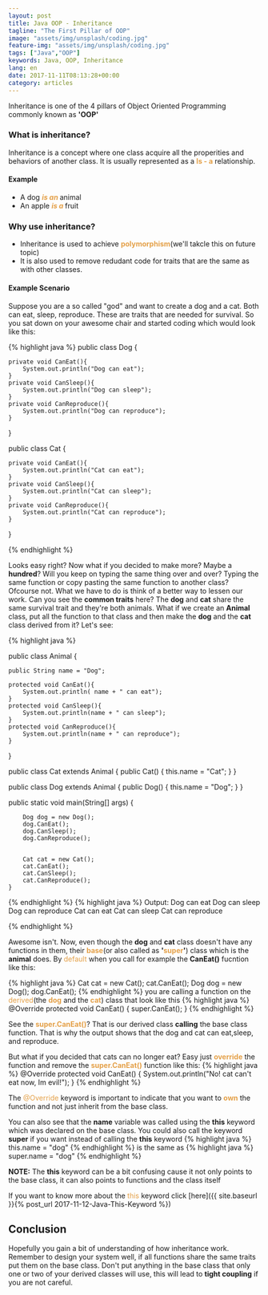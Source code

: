 ```yaml
---
layout: post
title: Java OOP - Inheritance
tagline: "The First Pillar of OOP"
image: "assets/img/unsplash/coding.jpg"
feature-img: "assets/img/unsplash/coding.jpg"
tags: ["Java","OOP"]
keywords: Java, OOP, Inheritance
lang: en
date: 2017-11-11T08:13:28+00:00
category: articles
---
```


Inheritance is one of the 4 pillars of Object Oriented Programming commonly known as **'OOP'**

### What is inheritance?
Inheritance is a concept where one class acquire all the properities and behaviors of another class.
It  is usually represented as a **<span style="color:#e4a048;">Is - a</span>** relationship.

<!--break-->

#### Example
* A dog  ***<span style="color:#e4a048;">is an </span>*** animal
* An apple ***<span style="color:#e4a048;">is a </span>*** fruit

### Why use inheritance?
* Inheritance is used to achieve **<span style="color:#e4a048;">polymorphism</span>**(we'll takcle this on future topic)
* It is also used to remove redudant code for traits that are the same as with other classes.

#### Example Scenario
Suppose you are a so called "god" and want to create a dog and a cat. Both can eat, sleep, reproduce. These are traits that are needed for survival. So you sat down on your awesome chair and started coding which would look like this:

  
{% highlight java %}
public class Dog {

    private void CanEat(){
        System.out.println("Dog can eat");
    }
    private void CanSleep(){
        System.out.println("Dog can sleep");
    }
    private void CanReproduce(){
        System.out.println("Dog can reproduce");
    }
}


public class Cat {
  
    private void CanEat(){
        System.out.println("Cat can eat");
    }
    private void CanSleep(){
        System.out.println("Cat can sleep");
    }
    private void CanReproduce(){
        System.out.println("Cat can reproduce");
    }
}

{% endhighlight %}

Looks easy right? Now what if you decided to make more? Maybe a **hundred**? Will you keep on typing the same thing over and over? Typing the same function or copy pasting the same function to another class? Ofcourse not. What we have to do is think of a better way to lessen our work. Can you see the **common traits** here? The **dog** and **cat** share the same survival trait and they're both animals. What if we create an **Animal** class, put all the function to that class and then make the **dog** and the **cat** class derived from it? Let's see:

{% highlight java %}

public class Animal {

    public String name = "Dog";

    protected void CanEat(){
        System.out.println( name + " can eat");
    }
    protected void CanSleep(){
        System.out.println(name + " can sleep");
    }
    protected void CanReproduce(){
        System.out.println(name + " can reproduce");
    }
}

public class Cat extends Animal {
    public Cat() {
        this.name = "Cat";
    }
}

public class Dog extends Animal {
    public Dog() {
        this.name = "Dog";
    }
}


public static void main(String[] args) {

        Dog dog = new Dog();
        dog.CanEat();
        dog.CanSleep();
        dog.CanReproduce();


        Cat cat = new Cat();
        cat.CanEat();
        cat.CanSleep();
        cat.CanReproduce();
    }

{% endhighlight %}
{% highlight java %}
Output:
Dog can eat
Dog can sleep
Dog can reproduce
Cat can eat
Cat can sleep
Cat can reproduce

{% endhighlight %}

Awesome isn't. Now, even though the **dog** and **cat** class doesn't have any functions in them, their **<span style="color:#e4a048;">base</span>**(or also called as **'<span style="color:#e4a048;">super</span>'**) class which is the **animal** does. By <span style="color:#e4a048;">default</span> when you call for example the **CanEat()** fucntion like this:

{% highlight java %}
 Cat cat = new Cat();
cat.CanEat();
Dog dog = new Dog();
dog.CanEat();
{% endhighlight %}
 you are calling a function on the <span style="color:#e4a048;">derived</span>(the **<span style="color:#e4a048;">dog</span>** and the **<span style="color:#e4a048;">cat</span>**) class that look like this
{% highlight java %}
 @Override
    protected void CanEat() {
        super.CanEat();
    }
{% endhighlight %}

See the  **<span style="color:#e4a048;">super.CanEat()</span>**? That is our derived class **calling** the base class function. That is why the output shows that the dog and cat can eat,sleep, and reproduce.

But what if you decided that cats can no longer eat? Easy just **<span style="color:#e4a048;">override</span>** the function and remove the **<span style="color:#e4a048;">super.CanEat()</span>** function like this:
{% highlight java %}
 @Override
    protected void CanEat() {
          System.out.println("No! cat can't eat now, Im evil!");
    }
{% endhighlight %}

The  <span style="color:#e4a048;">@Override</span> keyword is important to indicate that you want to **<span style="color:#e4a048;">own</span>** the function and not just inherit from the base class.

 You can also see that the **name** variable was called using the **this** keyword which was declared on the base class. You could also call the keyword **super** if you want instead of calling the **this** keyword
{% highlight java %}
this.name = "dog"
{% endhighlight %}
is the same as
{% highlight java %}
super.name = "dog"
{% endhighlight %}

<p><span class="warning"> <span style="font-weight:bold;">NOTE:</span> The <b>this</b> keyword can be a bit confusing cause it not only points to the base class, it can also points to functions and the class itself</span></p>

If you want to know more about the <span style="color:#e4a048;"> this</span> keyword click [here]({{ site.baseurl }}{% post_url 2017-11-12-Java-This-Keyword %})



## Conclusion

Hopefully you gain a bit of understanding of how inheritance work. Remember to design your system well, if all functions share the same traits put them on the base class. Don't put anything in the base class that only one or two of your derived classes will use, this will lead to **tight coupling** if you are not careful. 